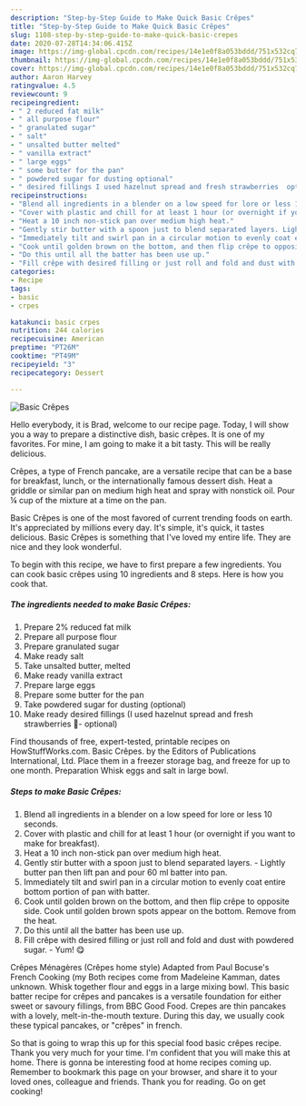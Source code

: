 ```yaml
---
description: "Step-by-Step Guide to Make Quick Basic Crêpes"
title: "Step-by-Step Guide to Make Quick Basic Crêpes"
slug: 1108-step-by-step-guide-to-make-quick-basic-crepes
date: 2020-07-28T14:34:06.415Z
image: https://img-global.cpcdn.com/recipes/14e1e0f8a053bddd/751x532cq70/basic-crepes-recipe-main-photo.jpg
thumbnail: https://img-global.cpcdn.com/recipes/14e1e0f8a053bddd/751x532cq70/basic-crepes-recipe-main-photo.jpg
cover: https://img-global.cpcdn.com/recipes/14e1e0f8a053bddd/751x532cq70/basic-crepes-recipe-main-photo.jpg
author: Aaron Harvey
ratingvalue: 4.5
reviewcount: 9
recipeingredient:
- " 2 reduced fat milk"
- " all purpose flour"
- " granulated sugar"
- " salt"
- " unsalted butter melted"
- " vanilla extract"
- " large eggs"
- " some butter for the pan"
- " powdered sugar for dusting optional"
- " desired fillings I used hazelnut spread and fresh strawberries  optional"
recipeinstructions:
- "Blend all ingredients in a blender on a low speed for lore or less 10 seconds."
- "Cover with plastic and chill for at least 1 hour (or overnight if you want to make for breakfast)."
- "Heat a 10 inch non-stick pan over medium high heat."
- "Gently stir butter with a spoon just to blend separated layers. Lightly butter pan then lift pan and pour 60 ml batter into pan."
- "Immediately tilt and swirl pan in a circular motion to evenly coat entire bottom portion of pan with batter."
- "Cook until golden brown on the bottom, and then flip crêpe to opposite side. Cook until golden brown spots appear on the bottom. Remove from the heat."
- "Do this until all the batter has been use up."
- "Fill crêpe with desired filling or just roll and fold and dust with powdered sugar. Yum! 😋"
categories:
- Recipe
tags:
- basic
- crpes

katakunci: basic crpes 
nutrition: 244 calories
recipecuisine: American
preptime: "PT26M"
cooktime: "PT49M"
recipeyield: "3"
recipecategory: Dessert

---
```



![Basic Crêpes](https://img-global.cpcdn.com/recipes/14e1e0f8a053bddd/751x532cq70/basic-crepes-recipe-main-photo.jpg)

Hello everybody, it is Brad, welcome to our recipe page. Today, I will show you a way to prepare a distinctive dish, basic crêpes. It is one of my favorites. For mine, I am going to make it a bit tasty. This will be really delicious.

Crêpes, a type of French pancake, are a versatile recipe that can be a base for breakfast, lunch, or the internationally famous dessert dish. Heat a griddle or similar pan on medium high heat and spray with nonstick oil. Pour ¼ cup of the mixture at a time on the pan.

Basic Crêpes is one of the most favored of current trending foods on earth. It's appreciated by millions every day. It's simple, it's quick, it tastes delicious. Basic Crêpes is something that I've loved my entire life. They are nice and they look wonderful.


To begin with this recipe, we have to first prepare a few ingredients. You can cook basic crêpes using 10 ingredients and 8 steps. Here is how you cook that.

<!--inarticleads1-->

##### The ingredients needed to make Basic Crêpes:

1. Prepare  2% reduced fat milk
1. Prepare  all purpose flour
1. Prepare  granulated sugar
1. Make ready  salt
1. Take  unsalted butter, melted
1. Make ready  vanilla extract
1. Prepare  large eggs
1. Prepare  some butter for the pan
1. Take  powdered sugar for dusting (optional)
1. Make ready  desired fillings (I used hazelnut spread and fresh strawberries 🍓- optional)


Find thousands of free, expert-tested, printable recipes on HowStuffWorks.com. Basic Crêpes. by the Editors of Publications International, Ltd. Place them in a freezer storage bag, and freeze for up to one month. Preparation Whisk eggs and salt in large bowl. 

<!--inarticleads2-->

##### Steps to make Basic Crêpes:

1. Blend all ingredients in a blender on a low speed for lore or less 10 seconds.
1. Cover with plastic and chill for at least 1 hour (or overnight if you want to make for breakfast).
1. Heat a 10 inch non-stick pan over medium high heat.
1. Gently stir butter with a spoon just to blend separated layers. - Lightly butter pan then lift pan and pour 60 ml batter into pan.
1. Immediately tilt and swirl pan in a circular motion to evenly coat entire bottom portion of pan with batter.
1. Cook until golden brown on the bottom, and then flip crêpe to opposite side. Cook until golden brown spots appear on the bottom. Remove from the heat.
1. Do this until all the batter has been use up.
1. Fill crêpe with desired filling or just roll and fold and dust with powdered sugar. - Yum! 😋


Crêpes Ménagères (Crêpes home style) Adapted from Paul Bocuse&#39;s French Cooking (my Both recipes come from Madeleine Kamman, dates unknown. Whisk together flour and eggs in a large mixing bowl. This basic batter recipe for crêpes and pancakes is a versatile foundation for either sweet or savoury fillings, from BBC Good Food. Crepes are thin pancakes with a lovely, melt-in-the-mouth texture. During this day, we usually cook these typical pancakes, or &#34;crêpes&#34; in french. 

So that is going to wrap this up for this special food basic crêpes recipe. Thank you very much for your time. I'm confident that you will make this at home. There is gonna be interesting food at home recipes coming up. Remember to bookmark this page on your browser, and share it to your loved ones, colleague and friends. Thank you for reading. Go on get cooking!
